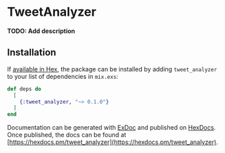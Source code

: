 # TweetAnalyzer

**TODO: Add description**

## Installation

If [available in Hex](https://hex.pm/docs/publish), the package can be installed
by adding `tweet_analyzer` to your list of dependencies in `mix.exs`:

```elixir
def deps do
  [
    {:tweet_analyzer, "~> 0.1.0"}
  ]
end
```

Documentation can be generated with [ExDoc](https://github.com/elixir-lang/ex_doc)
and published on [HexDocs](https://hexdocs.pm). Once published, the docs can
be found at [https://hexdocs.pm/tweet_analyzer](https://hexdocs.pm/tweet_analyzer).

